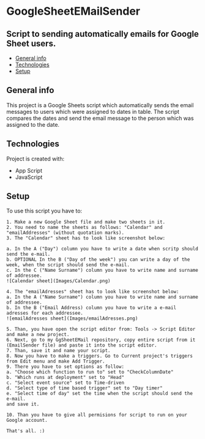 # GoogleSheetEMailSender 
## Script to sending automatically emails for Google Sheet users.

* [General info](#general-info)
* [Technologies](#technologies)
* [Setup](#setup)

## General info
This project is a Google Sheets script which automatically sends the email messages to users which were assigned to dates in table.
The script compares the dates and send the email message to the person which was assigned to the date.
	
## Technologies
Project is created with:
* App Script
* JavaScript
	
## Setup
To use this script you have to:

```
1. Make a new Google Sheet file and make two sheets in it.
2. You need to name the sheets as follows: "Calendar" and "emailAddresses" (without quotation marks).
3. The "Calendar" sheet has to look like screenshot below:

a. In the A ("Day") column you have to write a date when scritp should send the e-mail.
b. OPTIONAL In the B ("Day of the week") you can write a day of the week, when the script should send the e-mail.
c. In the C ("Name Surname") column you have to write name and surname of addressee.
![Calendar sheet](Images/Calendar.png)

4. The "emailAdresses" sheet has to look like screenshot below:
a. In the A ("Name Surname") column you have to write name and surname of addressee.
b. In the B ("Email Address) column you have to write a e-mail adresses for each addressee. 
![emailAdresses sheet](Images/emailAdresses.png)

5. Than, you have open the script editor from: Tools -> Script Editor and make a new project.
6. Next, go to my GgSheetEMail repository, copy entire script from it (EmailSender file) and paste it into the script editor.
7. Than, save it and name your script.
8. Now you have to make a triggers. Go to Current project's triggers from Edit menu and make Add Trigger.
9. There you have to set options as follow:
a. "Choose which function to run to" set to "CheckColumnDate"
b. "Which runs at deployment" set to "Head"
c. "Select event source" set to Time-driven
d. "Select type of time based trigger" set to "Day timer"
e. "Select time of day" set the time when the script should send the e-mail.
and save it.

10. Than you have to give all permisions for script to run on your Google account. 

That's all. :)


